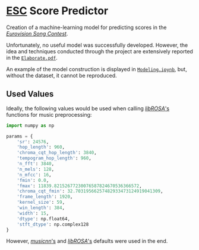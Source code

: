 #   [ESC](http://eurovision.tv/) Score Predictor

Creation of a machine-learning model for predicting scores in the [*Eurovision Song Contest*](http://eurovision.tv/).

Unfortunately, no useful model was successfully developed. However, the idea and techniques conducted through the project are extensively reported in the [`Elaborate.pdf`](Elaborate.pdf).

An example of the model construction is displayed in [`Modeling.ipynb`](Modeling.ipynb), but, without the dataset, it cannot be reproduced.

##  Used Values

Ideally, the following values would be used when calling [*libROSA*'s](http://librosa.org/) functions for music preprocessing:

```python
import numpy as np

params = {
	'sr': 24576,
	'hop_length': 960,
	'chroma_cqt_hop_length': 3840,
	'tempogram_hop_length': 960,
	'n_fft': 3840,
	'n_mels': 128,
	'n_mfcc': 16,
	'fmin': 0.0,
	'fmax': 11839.82152677230076587824670536366572,
	'chroma_cqt_fmin': 32.70319566257482933473124919041309,
	'frame_length': 1920,
	'kernel_size': 59,
	'win_length': 384,
	'width': 15,
	'dtype': np.float64,
	'stft_dtype': np.complex128
}

```

However, [*musicnn*'s](http://github.com/jordipons/musicnn) and [*libROSA*'s](http://librosa.org/) defaults were used in the end.
